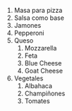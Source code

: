 1. Masa para pizza
2. Salsa como base
3. Jamones
4. Pepperoni
5. Queso
    1. Mozzarella
    2. Feta
    3. Blue Cheese
    4. Goat Cheese
6. Vegetales
    1. Albahaca
    2. Champiñones
    3. Tomates
